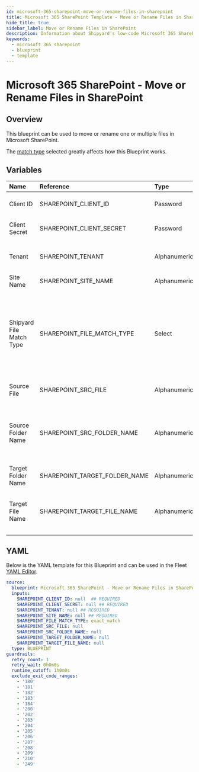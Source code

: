 ```yaml
---
id: microsoft-365-sharepoint-move-or-rename-files-in-sharepoint
title: Microsoft 365 SharePoint Template - Move or Rename Files in SharePoint
hide_title: true
sidebar_label: Move or Rename Files in SharePoint
description: Information about Shipyard's low-code Microsoft 365 SharePoint Move or Rename Files in SharePoint blueprint. Quickly move or rename one or multiple files in Microsoft SharePoint
keywords:
  - microsoft 365 sharepoint
  - blueprint
  - template
---
```


# Microsoft 365 SharePoint - Move or Rename Files in SharePoint



## Overview

This blueprint can be used to move or rename one or multiple files in Microsoft SharePoint.

The [match type](https://www.shipyardapp.com/docs/reference/blueprint-library/match-type/) selected greatly affects how this Blueprint works.

## Variables

| Name | Reference | Type | Required | Default | Options | Description             |
|:-----|:----------|:-----|:---------|:--------|:--------|:------------------------|
| Client ID | SHAREPOINT_CLIENT_ID | Password | :white_check_mark: | - | - | The Client ID of the app created in Azure |
| Client Secret | SHAREPOINT_CLIENT_SECRET | Password | :white_check_mark: | - | - | The secret value of the app created in Azure |
| Tenant | SHAREPOINT_TENANT | Alphanumeric | :white_check_mark: | - | - | The ID of the tenant associated with the app |
| Site Name | SHAREPOINT_SITE_NAME | Alphanumeric | :white_check_mark: | - | - | The name of the SharePoint Site |
| Shipyard File Match Type | SHAREPOINT_FILE_MATCH_TYPE | Select | :heavy_minus_sign: | `exact_match` | Exact Match: `exact_match`<br></br><br></br>Regex Match: `regex_match`<br></br><br></br> | The match type used to identify files to load |
| Source File | SHAREPOINT_SRC_FILE | Alphanumeric | :heavy_minus_sign: | - | - | The name of the source file in SharePoint |
| Source Folder Name | SHAREPOINT_SRC_FOLDER_NAME | Alphanumeric | :heavy_minus_sign: | - | - | The optional folder of where the source file is located. If omitted, the files will be loaded to the root directory |
| Target Folder Name | SHAREPOINT_TARGET_FOLDER_NAME | Alphanumeric | :heavy_minus_sign: | - | - | The name of the folder to move the source file to |
| Target File Name | SHAREPOINT_TARGET_FILE_NAME | Alphanumeric | :heavy_minus_sign: | - | - | The name of the new file once moved/renamed. If omitted, the original name will be retained |




## YAML

Below is the YAML template for this Blueprint and can be used in the
Fleet [YAML Editor](../../reference/fleets/yaml-editor.md).

```yaml
source:
  blueprint: Microsoft 365 SharePoint - Move or Rename Files in SharePoint
  inputs:
    SHAREPOINT_CLIENT_ID: null  ## REQUIRED
    SHAREPOINT_CLIENT_SECRET: null ## REQUIRED
    SHAREPOINT_TENANT: null ## REQUIRED
    SHAREPOINT_SITE_NAME: null ## REQUIRED
    SHAREPOINT_FILE_MATCH_TYPE: exact_match
    SHAREPOINT_SRC_FILE: null
    SHAREPOINT_SRC_FOLDER_NAME: null
    SHAREPOINT_TARGET_FOLDER_NAME: null
    SHAREPOINT_TARGET_FILE_NAME: null
  type: BLUEPRINT
guardrails:
  retry_count: 1
  retry_wait: 0h0m0s
  runtime_cutoff: 1h0m0s
  exclude_exit_code_ranges:
    - '180'
    - '181'
    - '182'
    - '183'
    - '184'
    - '200'
    - '202'
    - '203'
    - '204'
    - '205'
    - '206'
    - '207'
    - '208'
    - '209'
    - '210'
    - '249'
 ```



